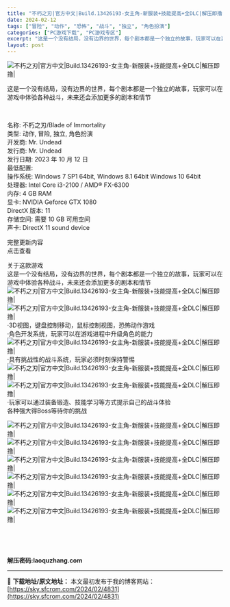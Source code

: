```yaml
---
title: "不朽之刃|官方中文|Build.13426193-女主角-新服装+技能提高+全DLC|解压即撸|"
date: 2024-02-12
tags: ["冒险", "动作", "恐怖", "战斗", "独立", "角色扮演"]
categories: ["PC游戏下载", "PC游戏专区"]
excerpt: "这是一个没有结局，没有边界的世界，每个剧本都是一个独立的故事，玩家可以在游戏中体验各种战斗，未来还会添加更多的剧本和情节 &nbsp; 名称: 不朽之刃/Blade of Immortality 类型: 动作, 冒险, 独立, 角色扮演 开发商: Mr. Undead 发行商: Mr. Undead&hellip;"
layout: post
---
```


 <p><img title="header.jpg" src="https://img.piclabo.xyz/2023/11/16/a050633d02fe8.jpg" alt="不朽之刃|官方中文|Build.13426193-女主角-新服装+技能提高+全DLC|解压即撸|" /></p> <p>这是一个没有结局，没有边界的世界，每个剧本都是一个独立的故事，玩家可以在游戏中体验各种战斗，未来还会添加更多的剧本和情节</p> <p>&nbsp;</p> <p>名称: 不朽之刃/Blade of Immortality<br /> 类型: 动作, 冒险, 独立, 角色扮演<br /> 开发商: Mr. Undead<br /> 发行商: Mr. Undead<br /> 发行日期: 2023 年 10 月 12 日<br /> 最低配置:<br /> 操作系统: Windows 7 SP1 64bit, Windows 8.1 64bit Windows 10 64bit<br /> 处理器: Intel Core i3-2100 / AMD® FX-6300<br /> 内存: 4 GB RAM<br /> 显卡: NVIDIA Geforce GTX 1080<br /> DirectX 版本: 11<br /> 存储空间: 需要 10 GB 可用空间<br /> 声卡: DirectX 11 sound device</p> <p>完整更新内容<br /> 点击查看</p> <p>关于这款游戏<br /> 这是一个没有结局，没有边界的世界，每个剧本都是一个独立的故事，玩家可以在游戏中体验各种战斗，未来还会添加更多的剧本和情节<br /> <img src="https://media.st.dl.eccdnx.com/steam/apps/1811300/extras/Gif02.gif?t=1697043139" alt="不朽之刃|官方中文|Build.13426193-女主角-新服装+技能提高+全DLC|解压即撸|" /><br /> <img src="https://media.st.dl.eccdnx.com/steam/apps/1811300/extras/GIF01.gif?t=1697043139" alt="不朽之刃|官方中文|Build.13426193-女主角-新服装+技能提高+全DLC|解压即撸|" /><br /> ·3D视图，键盘控制移动，鼠标控制视图，恐怖动作游戏<br /> ·角色开发系统，玩家可以在游戏进程中升级角色的能力<br /> <img src="https://media.st.dl.eccdnx.com/steam/apps/1811300/extras/Gif03.gif?t=1697043139" alt="不朽之刃|官方中文|Build.13426193-女主角-新服装+技能提高+全DLC|解压即撸|" /><br /> ·具有挑战性的战斗系统，玩家必须时刻保持警惕<br /> <img src="https://media.st.dl.eccdnx.com/steam/apps/1811300/extras/Gif04.gif?t=1697043139" alt="不朽之刃|官方中文|Build.13426193-女主角-新服装+技能提高+全DLC|解压即撸|" /><br /> <img src="https://media.st.dl.eccdnx.com/steam/apps/1811300/extras/Gif05.gif?t=1697043139" alt="不朽之刃|官方中文|Build.13426193-女主角-新服装+技能提高+全DLC|解压即撸|" /><br /> ·玩家可以通过装备锻造、技能学习等方式提示自己的战斗体验<br /> 各种强大得Boss等待你的挑战</p> <p><img src="https://media.st.dl.eccdnx.com/steam/apps/1811300/library_hero.jpg?t=1696079746" alt="不朽之刃|官方中文|Build.13426193-女主角-新服装+技能提高+全DLC|解压即撸|" /><br /> <img src="https://media.st.dl.eccdnx.com/steam/apps/1811300/ss_c86c9b57813b394c3a57c9907236aed533179321.1920x1080.jpg?t=1697043139" alt="不朽之刃|官方中文|Build.13426193-女主角-新服装+技能提高+全DLC|解压即撸|" /><br /> <img src="https://media.st.dl.eccdnx.com/steam/apps/1811300/ss_6456c08cb9df41f57d3b4ccb58da77dfbb2cc174.1920x1080.jpg?t=1697043139" alt="不朽之刃|官方中文|Build.13426193-女主角-新服装+技能提高+全DLC|解压即撸|" /><br /> <img src="https://media.st.dl.eccdnx.com/steam/apps/1811300/ss_868b7a063175ad00eb9fc9ba0471d25014f71f8c.1920x1080.jpg?t=1697043139" alt="不朽之刃|官方中文|Build.13426193-女主角-新服装+技能提高+全DLC|解压即撸|" /><br /> <img src="https://media.st.dl.eccdnx.com/steam/apps/1811300/ss_e8e95e4be8c9cb254e324b22e47f836f41ab5533.1920x1080.jpg?t=1697043139" alt="不朽之刃|官方中文|Build.13426193-女主角-新服装+技能提高+全DLC|解压即撸|" /><br /> <img src="https://media.st.dl.eccdnx.com/steam/apps/1811300/ss_73049a0923d9ddbc4575dc444617af62f0e303f5.1920x1080.jpg?t=1697043139" alt="不朽之刃|官方中文|Build.13426193-女主角-新服装+技能提高+全DLC|解压即撸|" /></p> <p>&nbsp;</p> <p>&nbsp;</p> <p><strong>解压密码:laoquzhang.com</strong></p> <p><strong></strong></p> <p><strong></strong></p> 

---
📖 **下载地址/原文地址：** 本文最初发布于我的博客网站：[https://sky.sfcrom.com/2024/02/4831](https://sky.sfcrom.com/2024/02/4831)

